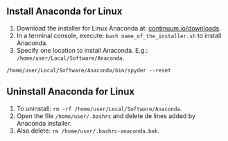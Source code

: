 ## Install Anaconda for Linux

1. Download the installer for Linux Anaconda at: [continuum.io/downloads](http://continuum.io/downloads).
2. In a terminal console, execute: ```bash name_of_the_installer.sh``` to install Anaconda.
3. Specify one location to install Anaconda. E.g.: ```/home/user/Local/Software/Anaconda```.

```/home/user/Local/Software/Anaconda/bin/spyder --reset```

## Uninstall Anaconda for Linux

1. To uninstall: ```rm -rf /home/user/Local/Software/Anaconda```.
2. Open the file ```/home/user/.bashrc``` and delete de lines added by Anaconda installer.
3. Also delete: ```rm /home/user/.bashrc-anaconda.bak```.
